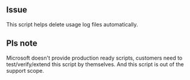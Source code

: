 ## Issue 

This script helps delete usage log files automatically. 

## Pls note 

Microsoft doesn't provide production ready scripts, customers need to test/verify/extend this script by themselves. And this script is out of the support scope. 
